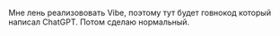 Мне лень реализововать Vibe, поэтому тут будет говнокод который написал ChatGPT. Потом сделаю нормальный.